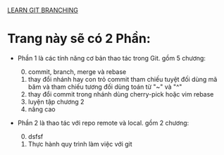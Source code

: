 [LEARN GIT BRANCHING](https://learngitbranching.js.org)

# Trang này sẽ có 2 Phần:
- Phần 1 là các tính năng cơ bản thao tác trong Git. gồm 5 chương:

    0. commit, branch, merge và rebase
    1. thay đổi nhánh hay con trỏ commit tham chiếu tuyệt đối dùng mã băm và tham chiếu tương đối dùng toán từ "~" và "^"
    2. thay đổi commit trong nhánh dùng cherry-pick hoặc vim rebase
    3. luyện tập chương 2
    4. nâng cao

- Phần 2 là thao tác với repo remote và local. gồm 2 chương:

    0. dsfsf
    1. Thực hành quy trình làm việc với git